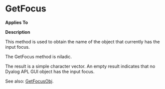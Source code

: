 




<h1 class="heading"><span class="name">GetFocus</span></h1>

**Applies To**


**Description**


This method is used to obtain the name of the object that currently has the input focus.


The GetFocus method is niladic.


The result is a simple character vector. An empty result indicates that no Dyalog APL GUI object has the input focus.


See also: [GetFocusObj](getfocusobj.md).




